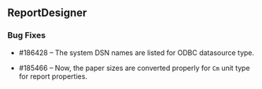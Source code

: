 ## ReportDesigner

### Bug Fixes

* \#186428 – The system DSN names are listed for ODBC datasource type.

* \#185466 – Now, the paper sizes are converted properly for `Cm` unit type for report properties.

